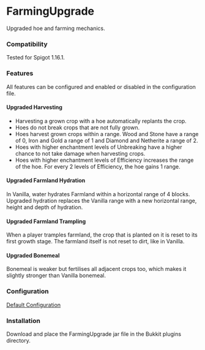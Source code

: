 # FarmingUpgrade

Upgraded hoe and farming mechanics.

### Compatibility

Tested for Spigot 1.16.1.

### Features

All features can be configured and enabled or disabled in the configuration file.

#### Upgraded Harvesting

- Harvesting a grown crop with a hoe automatically replants the crop.
- Hoes do not break crops that are not fully grown.
- Hoes harvest grown crops within a range. Wood and Stone have a range of 0, Iron and Gold a range of 1 and Diamond and Netherite a range of 2.
- Hoes with higher enchantment levels of Unbreaking have a higher chance to not take damage when harvesting crops.
- Hoes with higher enchantment levels of Efficiency increases the range of the hoe. For every 2 levels of Efficiency, the hoe gains 1 range.

#### Upgraded Farmland Hydration

In Vanilla, water hydrates Farmland within a horizontal range of 4 blocks.
Upgraded hydration replaces the Vanilla range with a new horizontal range, height and depth of hydration.

#### Upgraded Farmland Trampling

When a player tramples farmland, the crop that is planted on it is reset to its first growth stage.
The farmland itself is not reset to dirt, like in Vanilla.

#### Upgraded Bonemeal

Bonemeal is weaker but fertilises all adjacent crops too, which makes it slightly stronger than Vanilla bonemeal.

### Configuration

[Default Configuration](https://github.com/Torm/FarmingUpgrade/blob/master/src/main/resources/config.yml)

### Installation

Download and place the FarmingUpgrade jar file in the Bukkit plugins directory.
